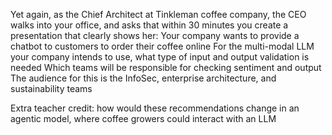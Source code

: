 Yet again, as the Chief Architect at Tinkleman coffee company, the CEO walks into your office, and asks that within 30 minutes you create a presentation that clearly shows her:
Your company wants to provide a chatbot to customers to order their coffee online
For the multi-modal LLM your company intends to use, what type of input and output validation is needed
Which teams will be responsible for checking sentiment and output
The audience for this is the InfoSec, enterprise architecture, and sustainability teams


Extra teacher credit: how would these recommendations change in an agentic model, where coffee growers could interact with an LLM